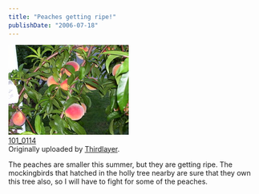 ```yaml
---
title: "Peaches getting ripe!"
publishDate: "2006-07-18"
---
```


[![](images/192947275_4dffe89f89_m.jpg)](http://www.flickr.com/photos/54325514@N00/192947275/ "photo sharing")  
[101\_0114](http://www.flickr.com/photos/54325514@N00/192947275/)  
Originally uploaded by [Thirdlayer](http://www.flickr.com/people/54325514@N00/).

The peaches are smaller this summer, but they are getting ripe. The mockingbirds that hatched in the holly tree nearby are sure that they own this tree also, so I will have to fight for some of the peaches.
